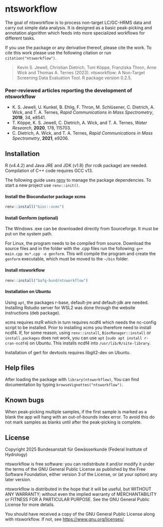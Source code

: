 
<!-- README.md is generated from README.Rmd. Please edit that file -->

# ntsworkflow

The goal of ntsworkflow is to process non-target LC/GC-HRMS data and
carry out simple data analysis. It is designed as a basic peak-picking
and annotation algorithm which feeds into more specialized workflows for
different tasks.

If you use the package or any derivative thereof, please cite the work.
To cite this work please use the following citation or run
`citation("ntsworkflow")`.

> Kevin S. Jewell, Christian Dietrich, Toni Köppe, Franziska Thron, Arne
> Wick and Thomas A. Ternes (2023). ntsworkflow: A Non-Target Screening
> Data Evaluation Tool. R package version 0.2.5.

### Peer-reviewed articles reporting the development of ntsworkflow

- K. S. Jewell, U. Kunkel, B. Ehlig, F. Thron, M. Schlüsener, C.
  Dietrich, A. Wick, and T. A. Ternes, *Rapid Communications in Mass
  Spectrometry*, **2019**, 34, e8541.
- T. Köppe, K. S. Jewell, C. Dietrich, A. Wick, and T. A. Ternes, *Water
  Research*, **2020**, 178, 115703.
- C. Dietrich, A. Wick, and T. A. Ternes, *Rapid Communications in Mass
  Spectrometry*, **2021**, e9206.

## Installation

R (v4.4.2) and Java JRE and JDK (v1.8) (for rcdk package) are needed.
Compilation of C++ code requires GCC v13.

The following guide uses [renv](https://rstudio.github.io/renv/) to
manage the package dependencies. To start a new project use
`renv::init()`.

#### Install the Bioconductor package xcms

``` r
renv::install("bioc::xcms")
```

#### Install Genform (optional)

The Windows .exe can be downloaded directly from Sourceforge. It must be
put on the system path.

For Linux, the program needs to be compiled from source. Download the
source files and in the folder with the .cpp files run the following:
`g++ main.cpp ms*.cpp -o genform`. This will compile the program and
create the `genform` executable, which must be moved to the `~/bin`
folder.

#### Install ntsworkflow

``` r
renv::install("bafg-bund/ntsworkflow")
```

#### Installation on Ubuntu

Using `apt`, the packages r-base, default-jre and default-jdk are
needed. Installing Rstudio server for WSL2 was done through the website
instructions (deb package).

xcms requires mzR which in turn requires ncdf4 which needs the nc-config
script to be installed. Prior to installing xcms you therefore need to
install ncdf4. If, for some reason, using `renv::install`,
`BiocManager::install` or `install.packages` does not work, you can use
`apt` (`sudo apt install r-cran-ncdf4`) on Ubuntu. This installs ncdf4
into `/usr/lib/R/site-library`.

Installation of gert for devtools requires libgit2-dev on Ubuntu.

## Help files

After loading the package with `library(ntsworkflow)`, You can find
documentation by typing `browseVignettes("ntsworkflow")`.

## Known bugs

When peak-picking multiple samples, if the first sample is marked as a
blank the app will hang with an out-of-bounds index error. To avoid this
do not mark samples as blanks until after the peak-picking is complete.

## License

Copyright 2025 Bundesanstalt für Gewässerkunde (Federal Institute of
Hydrology)

ntsworkflow is free software: you can redistribute it and/or modify it
under the terms of the GNU General Public License as published by the
Free Software Foundation, either version 3 of the License, or (at your
option) any later version.

ntsworkflow is distributed in the hope that it will be useful, but
WITHOUT ANY WARRANTY; without even the implied warranty of
MERCHANTABILITY or FITNESS FOR A PARTICULAR PURPOSE. See the GNU General
Public License for more details.

You should have received a copy of the GNU General Public License along
with ntsworkflow. If not, see <https://www.gnu.org/licenses/>.
